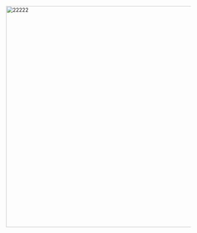 <img width="795" height="603" alt="22222" src="https://github.com/user-attachments/assets/b3db7379-f189-4c39-b10c-2b95b5c9b2db" />
